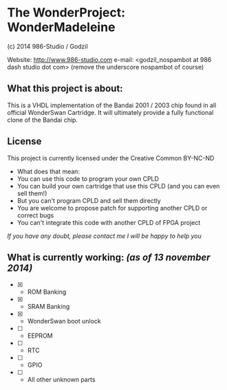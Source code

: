The WonderProject: WonderMadeleine
==================================
(c) 2014  986-Studio / Godzil

Website: http://www.986-studio.com
e-mail: <godzil_nospambot at 986 dash studio dot com> (remove the underscore nospambot of course)


What this project is about:
---------------------------

This is a VHDL implementation of the Bandai 2001 / 2003 chip found in all official WonderSwan Cartridge. It will ultimately provide a fully functional clone of the Bandai chip.


License
-------
This project is currently licensed under the Creative Common BY-NC-ND

* What does that mean:
 * You can use this code to program your own CPLD
 *  You can build your own cartridge that use this CPLD (and you can even sell them!)
 *  But you can't program CPLD and sell them directly
 *  You are welcome to propose patch for supporting another CPLD or correct bugs
 *  You can't integrate this code with another CPLD of FPGA project

*If you have any doubt, please contact me I will be happy to help you*

What is currently working: _(as of 13 november 2014)_
--------------------------
- [x] - ROM Banking
- [x] - SRAM Banking
- [x] - WonderSwan boot unlock
- [ ] - EEPROM
- [ ] - RTC
- [ ] - GPIO
- [ ] - All other unknown parts
